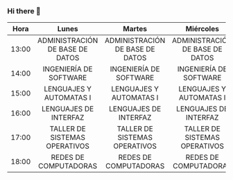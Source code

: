 ### Hi there 👋

<!--
**FernandoCano193/FernandoCano193** is a ✨ _special_ ✨ repository because its `README.md` (this file) appears on your GitHub profile.

Here are some ideas to get you started:

- 🔭 I’m currently working on ...
- 🌱 I’m currently learning ...
- 👯 I’m looking to collaborate on ...
- 🤔 I’m looking for help with ...
- 💬 Ask me about ...
- 📫 How to reach me: ...
- 😄 Pronouns: ...
- ⚡ Fun fact: ...
-->

| Hora  |             **Lunes**            |            **Martes**            |           **Miércoles**          |            **Jueves**            |            **Viernes**           |
|-------|:--------------------------------:|:--------------------------------:|:--------------------------------:|:--------------------------------:|:--------------------------------:|
| 13:00 | ADMINISTRACIÓN DE BASE  DE DATOS | ADMINISTRACIÓN DE BASE  DE DATOS | ADMINISTRACIÓN DE BASE  DE DATOS | ADMINISTRACIÓN DE BASE  DE DATOS | ADMINISTRACIÓN DE BASE  DE DATOS |
| 14:00 |      INGENIERÍA DE SOFTWARE      |      INGENIERÍA DE SOFTWARE      |      INGENIERÍA DE SOFTWARE      |      INGENIERÍA DE SOFTWARE      |      INGENIERÍA DE SOFTWARE      |
| 15:00 |      LENGUAJES Y AUTOMATAS I     |      LENGUAJES Y AUTOMATAS I     |      LENGUAJES Y AUTOMATAS I     |      LENGUAJES Y AUTOMATAS I     |      LENGUAJES Y AUTOMATAS I     |
| 16:00 |       LENGUAJES DE INTERFAZ      |       LENGUAJES DE INTERFAZ      |       LENGUAJES DE INTERFAZ      |       LENGUAJES DE INTERFAZ      |                                  |
| 17:00 |  TALLER DE SISTEMAS  OPERATIVOS  |  TALLER DE SISTEMAS  OPERATIVOS  |  TALLER DE SISTEMAS  OPERATIVOS  |  TALLER DE SISTEMAS  OPERATIVOS  |                                  |
| 18:00 |       REDES DE COMPUTADORAS      |       REDES DE COMPUTADORAS      |       REDES DE COMPUTADORAS      |       REDES DE COMPUTADORAS      |       REDES DE COMPUTADORAS      |
